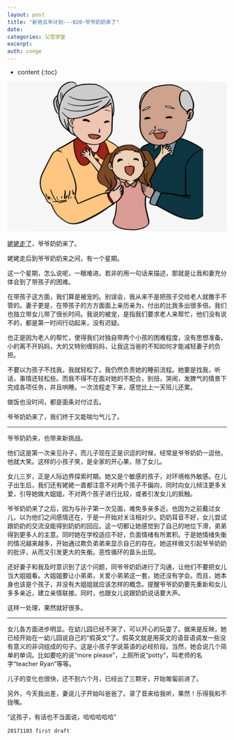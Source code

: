 ```yaml
---
layout: post
title: "新爸五年计划---020-爷爷奶奶来了"
date:
categories: 父范学堂
excerpt:
auth: conge
---
```

* content
{:toc}

![](/assets/images/父范学堂/118382-3b87b94f1da247de.png)

[姥姥走了](http://www.jianshu.com/p/ed233a5d4e44)，爷爷奶奶来了。

姥姥走后到爷爷奶奶来之间，有一个星期。

这一个星期，怎么说呢，一眼难进。若非的用一句话来描述，那就是让我和妻充分体会到了带孩子的困难。

在带孩子这方面，我们算是被宠的。别误会，我从来不是把孩子交给老人就撒手不管的。妻子更是，在带孩子的方方面面上亲历亲为，付出的比我多出很多倍。我们也独立带女儿带了很长时间。我说的被宠，是指我们要求老人来帮忙，他们没有说不的，都是第一时间行动起来，没有迟疑。

也正是因为老人的帮忙，使得我们对独自带两个小孩的困难程度，没有思想准备。小的离不开妈妈，大的又特别缠妈妈，让我这当爸的不知如何才能减轻妻子的负担。

不要以为孩子不找我，我就轻松了。我仍然负责她的睡前流程。她要是找我，听话，事情还轻松些。而我不得不在面对她的不配合，别扭，哭闹，发脾气的情景下完成各项任务，并且哄睡。一次流程走下来，感觉比上一天班儿还累。

做饭也没时间，都是面条对付过去。

爷爷奶奶来了，我们终于又能喘匀气儿了。

----

爷爷奶奶来，也带来新挑战。

他们这是第一次亲见孙子，而儿子现在正是识逗的时候，经常是爷爷奶奶一逗他，他就大笑。这样的小孩子笑，是全家的开心果，除了女儿。

女儿三岁，正是人际边界探索时期。她又是个敏感的孩子，对环境格外敏感。在儿子出生后，我们还有姥姥一直都注意不对两个孩子不偏向，同时向女儿倾注更多关爱，引导她做大姐姐，不对两个孩子进行比较，或者引发女儿的抵触。

爷爷奶奶来了之后，因为与孙子第一次见面，难免多亲多近。也因为之前戴过女儿，以为他们之间感情还在，于是一开始对关注相对少。奶奶耳音不好，女儿尝试跟奶奶的交流没能得到奶奶的回应。这一切都让她感觉到了自己的地位下滑，弟弟得到更多人的主意。同时她在学校适应不好，负面情绪有所累积。于是她情绪失衡的情况越来越多，开始通过欺负弟弟来显示自己的存在。她这样做又引起爷爷奶奶的批评，从而又引发更大的失衡。恶性循环的苗头出现。

还好妻子和我及时意识到了这个问题，同爷爷奶奶进行了沟通，让他们不要把女儿当大姐姐看。大姐姐要让小弟弟，关爱小弟弟这一套，她还没有学会。而且，她本身也该是个孩子，并没有大姐姐就应该怎样的概念。提醒爷爷奶奶要先重新和女儿多多亲近，建立亲情联接。同时，也跟女儿说跟奶奶说话要大声。

这样一处理，果然就好很多。

----

女儿各方面进步明显。在幼儿园已经不哭了，可以开心的玩耍了。据来是反映，她已经开始在一幼儿园说自己的”假英文“了。假英文就是用英文的语音语调发一些没有意义的非词组成的句子。这是小孩子学说英语的必经阶段。当然，她会说几个简单的单词。比如要吃的说“more please”，上厕所说“potty”，叫老师的名字“teacher Ryan”等等。

儿子的变化也很快，还不到六个月，已经出了三颗牙，开始匍匐前进了。

另外，今天我出差，妻说儿子开始叫爸爸了。录了音来给我听，果然！乐得我和不拢嘴。

“这孩子，有话也不当面说，哈哈哈哈哈”

```
20171103 first draft
```
